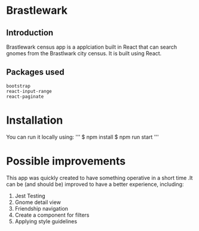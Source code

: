 # Brastlewark

## Introduction

Brastlewark census app is a applciation built in React that can search gnomes from the Brastlwark city census. It is built using React.

## Packages used

```
bootstrap
react-input-range
react-paginate
```

# Installation

You can run it locally using:
'''
$ npm install
$ npm run start
'''

# Possible improvements

This app was quickly created to have something operative in a short time .It can be (and should be) improved to have a better experience, including: 
1. Jest Testing
2. Gnome detail view
3. Friendship navigation
4. Create a component for filters
5. Applying style guidelines
